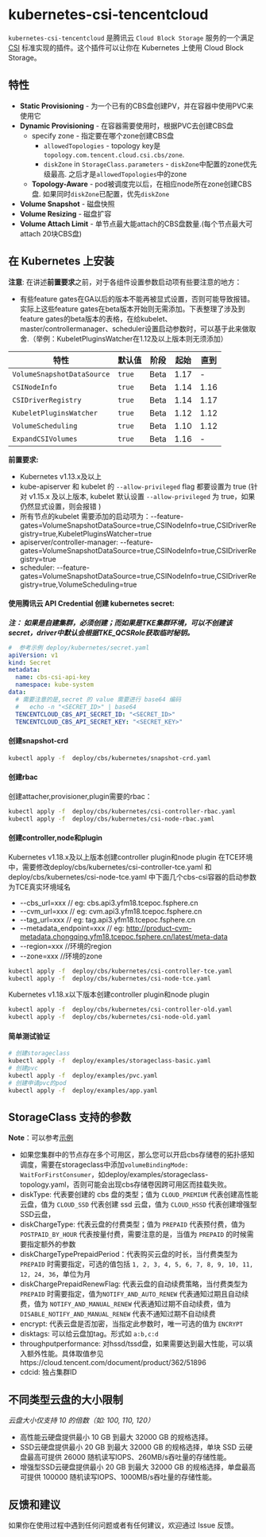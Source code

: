 # kubernetes-csi-tencentcloud

`kubernetes-csi-tencentcloud` 是腾讯云 `Cloud Block Storage` 服务的一个满足 [CSI](https://github.com/container-storage-interface/spec) 标准实现的插件。这个插件可以让你在 Kubernetes 上使用 Cloud Block Storage。

## 特性
* **Static Provisioning** - 为一个已有的CBS盘创建PV，并在容器中使用PVC来使用它
* **Dynamic Provisioning** - 在容器需要使用时，根据PVC去创建CBS盘
    * specify zone - 指定要在哪个zone创建CBS盘
        * `allowedTopologies` - topology key是`topology.com.tencent.cloud.csi.cbs/zone`.
        * `diskZone` in `StorageClass.parameters` - `diskZone`中配置的zone优先级最高. 之后才是`allowedTopologies`中的zone
    * **Topology-Aware** - pod被调度完以后，在相应node所在zone创建CBS盘. 如果同时`diskZone`已配置，优先`diskZone`
* **Volume Snapshot** - 磁盘快照
* **Volume Resizing** - 磁盘扩容
* **Volume Attach Limit** - 单节点最大能attach的CBS盘数量.(每个节点最大可attach 20块CBS盘)

## 在 Kubernetes 上安装

**注意**:
在讲述**前置要求**之前，对于各组件设置参数启动项有些要注意的地方：
- 有些feature gates在GA以后的版本不能再被显式设置，否则可能导致报错。实际上这些feature gates在beta版本开始则无需添加。下表整理了涉及到feature gates的beta版本的表格，在给kubelet、master/controllermanager、scheduler设置启动参数时，可以基于此来做取舍.（举例：KubeletPluginsWatcher在1.12及以上版本则无须添加）

| 特性                         | 默认值    | 阶段   | 起始   | 直到   |
| -------------------------- | ------ | ---- | ---- | ---- |
| `VolumeSnapshotDataSource` | `true` | Beta | 1.17 | -    |
| `CSINodeInfo`              | `true` | Beta | 1.14 | 1.16 |
| `CSIDriverRegistry`        | `true` | Beta | 1.14 | 1.17 |
| `KubeletPluginsWatcher`    | `true` | Beta | 1.12 | 1.12 |
| `VolumeScheduling`         | `true` | Beta | 1.10 | 1.12 |
| `ExpandCSIVolumes`         | `true` | Beta | 1.16 | - |

**前置要求:**

* Kubernetes v1.13.x及以上
* kube-apiserver 和 kubelet 的 `--allow-privileged` flag 都要设置为 true (针对 v1.15.x 及以上版本, kubelet 默认设置 `--allow-privileged` 为 true，如果仍然显式设置，则会报错 )
* 所有节点的kubelet 需要添加的启动项为：--feature-gates=VolumeSnapshotDataSource=true,CSINodeInfo=true,CSIDriverRegistry=true,KubeletPluginsWatcher=true
* apiserver/controller-manager:  --feature-gates=VolumeSnapshotDataSource=true,CSINodeInfo=true,CSIDriverRegistry=true
* scheduler: --feature-gates=VolumeSnapshotDataSource=true,CSINodeInfo=true,CSIDriverRegistry=true,VolumeScheduling=true



####  使用腾讯云 API Credential 创建 kubernetes secret:
***注： 如果是自建集群，必须创建；而如果是TKE集群环境，可以不创建该secret，driver中默认会根据TKE_QCSRole获取临时秘钥。***

```yaml
#  参考示例 deploy/kubernetes/secret.yaml
apiVersion: v1
kind: Secret
metadata:
  name: cbs-csi-api-key
  namespace: kube-system
data:
  # 需要注意的是,secret 的 value 需要进行 base64 编码
  #   echo -n "<SECRET_ID>" | base64
  TENCENTCLOUD_CBS_API_SECRET_ID: "<SECRET_ID>"
  TENCENTCLOUD_CBS_API_SECRET_KEY: "<SECRET_KEY>"
```

#### 创建snapshot-crd

```sh
kubectl apply -f  deploy/cbs/kubernetes/snapshot-crd.yaml
```

#### 创建rbac

创建attacher,provisioner,plugin需要的rbac：

```sh
kubectl apply -f  deploy/cbs/kubernetes/csi-controller-rbac.yaml
kubectl apply -f  deploy/cbs/kubernetes/csi-node-rbac.yaml
```

#### 创建controller,node和plugin
Kubernetes v1.18.x及以上版本创建controller plugin和node plugin
在TCE环境中，需要修改deploy/cbs/kubernetes/csi-controller-tce.yaml  和  deploy/cbs/kubernetes/csi-node-tce.yaml 中下面几个cbs-csi容器的启动参数为TCE真实环境域名
- --cbs_url=xxx    // eg:  cbs.api3.yfm18.tcepoc.fsphere.cn 
- --cvm_url=xxx    // eg:  cvm.api3.yfm18.tcepoc.fsphere.cn
- --tag_url=xxx    // eg:  tag.api3.yfm18.tcepoc.fsphere.cn
- --metadata_endpoint=xxx   // eg:  http://product-cvm-metadata.chongqing.yfm18.tcepoc.fsphere.cn/latest/meta-data
- --region=xxx      //环境的region    
- --zone=xxx     //环境的zone


```sh
kubectl apply -f  deploy/cbs/kubernetes/csi-controller-tce.yaml
kubectl apply -f  deploy/cbs/kubernetes/csi-node-tce.yaml
```

Kubernetes v1.18.x以下版本创建controller plugin和node plugin

```sh
kubectl apply -f  deploy/cbs/kubernetes/csi-controller-old.yaml
kubectl apply -f  deploy/cbs/kubernetes/csi-node-old.yaml
```

#### 简单测试验证

```sh
# 创建storageclass
kubectl apply -f  deploy/examples/storageclass-basic.yaml
# 创建pvc
kubectl apply -f  deploy/examples/pvc.yaml
# 创建申请pvc的pod
kubectl apply -f  deploy/examples/app.yaml
```


## StorageClass 支持的参数

**Note**：可以参考[示例](https://github.com/TencentCloud/kubernetes-csi-tencentcloud/blob/master/deploy/cbs/examples/storageclass-examples.yaml)

* 如果您集群中的节点存在多个可用区，那么您可以开启cbs存储卷的拓扑感知调度，需要在storageclass中添加`volumeBindingMode: WaitForFirstConsumer`，如deploy/examples/storageclass-topology.yaml，否则可能会出现cbs存储卷因跨可用区而挂载失败。
* diskType: 代表要创建的 cbs 盘的类型；值为 `CLOUD_PREMIUM` 代表创建高性能云盘，值为 `CLOUD_SSD` 代表创建 ssd 云盘，值为 `CLOUD_HSSD` 代表创建增强型SSD云盘，
* diskChargeType: 代表云盘的付费类型；值为 `PREPAID` 代表预付费，值为 `POSTPAID_BY_HOUR` 代表按量付费，需要注意的是，当值为 `PREPAID` 的时候需要指定额外的参数
* diskChargeTypePrepaidPeriod：代表购买云盘的时长，当付费类型为 `PREPAID` 时需要指定，可选的值包括 `1, 2, 3, 4, 5, 6, 7, 8, 9, 10, 11, 12, 24, 36`，单位为月
* diskChargePrepaidRenewFlag: 代表云盘的自动续费策略，当付费类型为 `PREPAID` 时需要指定，值为`NOTIFY_AND_AUTO_RENEW` 代表通知过期且自动续费，值为 `NOTIFY_AND_MANUAL_RENEW` 代表通知过期不自动续费，值为 `DISABLE_NOTIFY_AND_MANUAL_RENEW` 代表不通知过期不自动续费
* encrypt: 代表云盘是否加密，当指定此参数时，唯一可选的值为 `ENCRYPT`
* disktags: 可以给云盘加tag。形式如 `a:b,c:d`
* throughputperformance: 对hssd/tssd盘，如果需要达到最大性能，可以填入额外性能。具体取值参见https://cloud.tencent.com/document/product/362/51896
* cdcid: 独占集群ID

## 不同类型云盘的大小限制

*云盘大小仅支持 10 的倍数（如: 100, 110, 120）*
* 高性能云硬盘提供最小 10 GB 到最大 32000 GB 的规格选择。
* SSD云硬盘提供最小 20 GB 到最大 32000 GB 的规格选择，单块 SSD 云硬盘最高可提供 26000 随机读写IOPS、260MB/s吞吐量的存储性能。
* 增强型SSD云硬盘提供最小 20 GB 到最大 32000 GB 的规格选择，单盘最高可提供 100000 随机读写IOPS、1000MB/s吞吐量的存储性能。


## 反馈和建议
如果你在使用过程中遇到任何问题或者有任何建议，欢迎通过 Issue 反馈。
